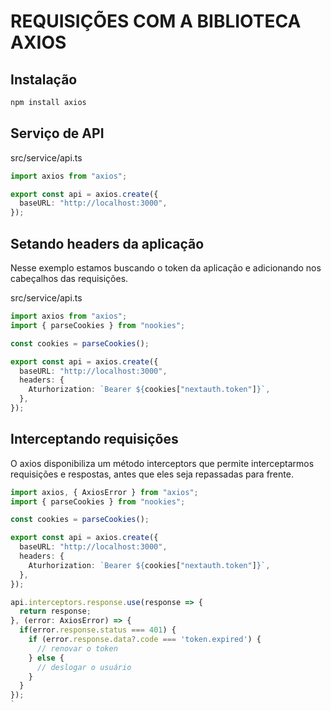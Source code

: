 # REQUISIÇÕES COM A BIBLIOTECA AXIOS

## Instalação

```cmd
npm install axios

```

## Serviço de API

src/service/api.ts

```ts
import axios from "axios";

export const api = axios.create({
  baseURL: "http://localhost:3000",
});
```

## Setando headers da aplicação

Nesse exemplo estamos buscando o token da aplicação e adicionando nos cabeçalhos das requisições.

src/service/api.ts

```ts
import axios from "axios";
import { parseCookies } from "nookies";

const cookies = parseCookies();

export const api = axios.create({
  baseURL: "http://localhost:3000",
  headers: {
    Aturhorization: `Bearer ${cookies["nextauth.token"]}`,
  },
});
```

## Interceptando requisições

O axios disponibiliza um método interceptors que permite interceptarmos requisições e respostas, antes que eles seja repassadas para frente.

```ts
import axios, { AxiosError } from "axios";
import { parseCookies } from "nookies";

const cookies = parseCookies();

export const api = axios.create({
  baseURL: "http://localhost:3000",
  headers: {
    Aturhorization: `Bearer ${cookies["nextauth.token"]}`,
  },
});

api.interceptors.response.use(response => {
  return response;
}, (error: AxiosError) => {
  if(error.response.status === 401) {
    if (error.response.data?.code === 'token.expired') {
      // renovar o token
    } else {
      // deslogar o usuário
    }
  }
});
`
```
